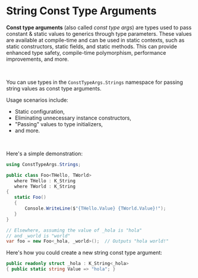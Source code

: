 ﻿# String Const Type Arguments

**Const type arguments** (also called *const type args*) are types used to pass constant & static values to generics through type parameters. These values are available at compile-time and can be used in static contexts, such as static constructors, static fields, and static methods. This can provide enhanced type safety, compile-time polymorphism, performance improvements, and more.

&nbsp;

 You can use types in the `ConstTypeArgs.Strings` namespace for passing string values as const type arguments.

 Usage scenarios include:

 * Static configuration,
 * Eliminating unnecessary instance constructors,
 * "Passing" values to type initializers,
 * and more.

 &nbsp;

Here's a simple demonstration:

 ```csharp
 using ConstTypeArgs.Strings;

public class Foo<THello, TWorld>
    where THello : K_String
	where TWorld : K_String
{
    static Foo()
    {
        Console.WriteLine($"{THello.Value} {TWorld.Value}!");
    }
}

// Elsewhere, assuming the value of _hola is "hola"
// and _world is "world"
var foo = new Foo<_hola, _world>();  // Outputs "hola world!"
```

Here's how you could create a new string const type argument:

```csharp
public readonly struct _hola : K_String<_hola>
{ public static string Value => "hola"; }
```